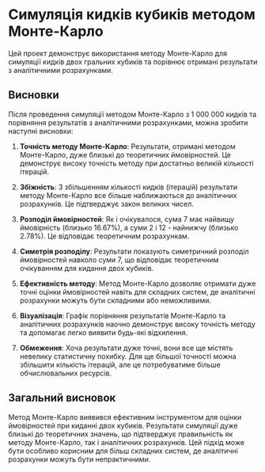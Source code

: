 # Симуляція кидків кубиків методом Монте-Карло

Цей проект демонструє використання методу Монте-Карло для симуляції кидків двох гральних кубиків та порівнює отримані результати з аналітичними розрахунками.

## Висновки

Після проведення симуляції методом Монте-Карло з 1 000 000 кидків та порівняння результатів з аналітичними розрахунками, можна зробити наступні висновки:

1. **Точність методу Монте-Карло**: Результати, отримані методом Монте-Карло, дуже близькі до теоретичних ймовірностей. Це демонструє високу точність методу при достатньо великій кількості ітерацій.

2. **Збіжність**: З збільшенням кількості кидків (ітерацій) результати методу Монте-Карло все більше наближаються до аналітичних розрахунків. Це підтверджує закон великих чисел.

3. **Розподіл ймовірностей**: Як і очікувалося, сума 7 має найвищу ймовірність (близько 16.67%), а суми 2 і 12 - найнижчу (близько 2.78%). Це відповідає теоретичним розрахункам.

4. **Симетрія розподілу**: Результати показують симетричний розподіл ймовірностей навколо суми 7, що відповідає теоретичним очікуванням для кидання двох кубиків.

5. **Ефективність методу**: Метод Монте-Карло дозволяє отримати дуже точні оцінки ймовірностей навіть для складних систем, де аналітичні розрахунки можуть бути складними або неможливими.

6. **Візуалізація**: Графік порівняння результатів Монте-Карло та аналітичних розрахунків наочно демонструє високу точність методу та допомагає легко виявити будь-які відхилення.

7. **Обмеження**: Хоча результати дуже точні, вони все ще містять невелику статистичну похибку. Для ще більшої точності можна збільшити кількість ітерацій, але це потребуватиме більше обчислювальних ресурсів.

## Загальний висновок

Метод Монте-Карло виявився ефективним інструментом для оцінки ймовірностей при киданні двох кубиків. Результати симуляції дуже близькі до теоретичних значень, що підтверджує правильність як методу Монте-Карло, так і аналітичних розрахунків. Цей підхід може бути особливо корисним для більш складних систем, де аналітичні розрахунки можуть бути непрактичними.